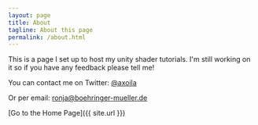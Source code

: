 ```yaml
---
layout: page
title: About
tagline: About this page
permalink: /about.html
---
```


This is a page I set up to host my unity shader tutorials. I'm still working on it so if you have any feedback please tell me!

You can contact me on Twitter: <a href="https://twitter.com/{{ site.twitter.username }}" aria-label="Ronja's Twitter" title="Ronja's Twitter">@axoila</a>

Or per email: <a href='m&#97;i&#108;to&#58;ronj&#37;61&#64;%6&#50;%6F%65hr&#105;n&#103;%6&#53;r-%6D%7&#53;e&#37;6C&#108;e&#37;72&#46;d&#37;65'>r&#111;nja&#64;boehri&#110;ger&#45;mu&#101;&#108;ler&#46;de</a>

[Go to the Home Page]({{ site.url }})
